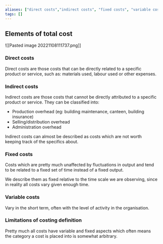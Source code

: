 ```yaml
---
aliases: ["direct costs","indirect costs", "fixed costs", "variable costs"]
tags: []
---
```


## Elements of total cost
![[Pasted image 20221108111737.png]]

### Direct costs
Direct costs are those costs that can be directly related to a specific product or service, such as: materials used, labour used or other expenses.

### Indirect costs
Indirect costs are those costs that cannot be directly attributed to a specific product or service. They can be classified into:
- Production overhead (eg: building maintenance, canteen, building insurance)
- Selling/distribution overhead
- Administration overhead

Indirect costs can almost be described as costs which are not worth keeping track of the specifics about.

### Fixed costs
Costs which are pretty much unaffected by fluctuations in output and tend to be related to a fixed set of time instead of a fixed output.

We describe them as fixed relative to the time scale we are observing, since in reality all costs vary given enough time.

### Variable costs
Vary in the short term, often with the level of activity in the organisation.

### Limitations of costing definition
Pretty much all costs have variable and fixed aspects which often means the category a cost is placed into is somewhat arbitrary.

